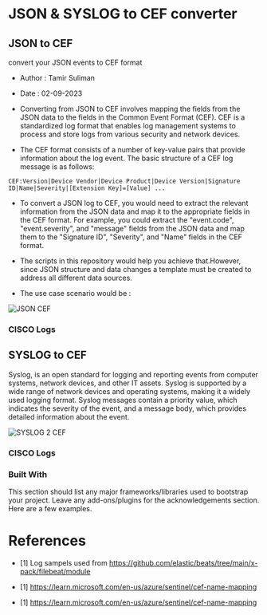 


# JSON & SYSLOG to CEF converter
## JSON to CEF 
convert your JSON events to CEF format
* Author : Tamir Suliman
* Date : 02-09-2023

* Converting from JSON to CEF involves mapping the fields from the JSON data to the fields in the Common Event Format (CEF). CEF is a standardized log format that enables log management systems to process and store logs from various security and network devices.

* The CEF format consists of a number of key-value pairs that provide information about the log event. The basic structure of a CEF log message is as follows:
```
CEF:Version|Device Vendor|Device Product|Device Version|Signature ID|Name|Severity|[Extension Key]=[Value] ...

```

* To convert a JSON log to CEF, you would need to extract the relevant information from the JSON data and map it to the appropriate fields in the CEF format. For example, you could extract the "event.code", "event.severity", and "message" fields from the JSON data and map them to the "Signature ID", "Severity", and "Name" fields in the CEF format.

* The scripts in this repository would help you achieve that.However, since JSON structure and data changes a template must be created to address all different data sources.

* The use case scenario would be :

![JSON CEF](https://github.com/allamiro/JSON-SYSLOG-TO-CEF/blob/main/images/jsoncef.png)


### CISCO Logs

##  SYSLOG to CEF 
Syslog,  is an open standard for logging and reporting events from computer systems, network devices, and other IT assets. Syslog is supported by a wide range of network devices and operating systems, making it a widely used logging format. Syslog messages contain a priority value, which indicates the severity of the event, and a message body, which provides detailed information about the event.


![SYSLOG 2 CEF ](https://github.com/allamiro/JSON-SYSLOG-TO-CEF/blob/main/images/Screenshot%202023-02-10%20at%201.41.31%20AM.png)


### CISCO Logs 



### Built With

This section should list any major frameworks/libraries used to bootstrap your project. Leave any add-ons/plugins for the acknowledgements section. Here are a few examples.


# References 
* [1] Log sampels  used from https://github.com/elastic/beats/tree/main/x-pack/filebeat/module
* [1] https://learn.microsoft.com/en-us/azure/sentinel/cef-name-mapping

* [1] https://learn.microsoft.com/en-us/azure/sentinel/cef-name-mapping
